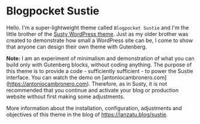 # Blogpocket Sustie

Hello. I'm a super-lightweight theme called `Blogpocket Sustie` and I'm the little brother of the [Susty WordPress theme](https://sustywp.com).
Just as my older brother was created to demonstrate how small a WordPress site can be, I come to show that anyone can design their own theme with Gutenberg.
 
**Note:** I am an experiment of minimalism and demonstration of what you can build only with Gutenberg blocks, without coding anything. The purpose of this theme is to provide a code - sufficiently sufficient - to power the Sustie interface. You can watch the demo on [antoniocambronero.com] (https://antoniocambronero.com). Therefore, as in Susty, it is not recommended that you continue and activate your blog or production website without first making some adjustments.

More information about the installation, configuration, adjustments and objectives of this theme in the blog of https://lanzatu.blog/sustie.
